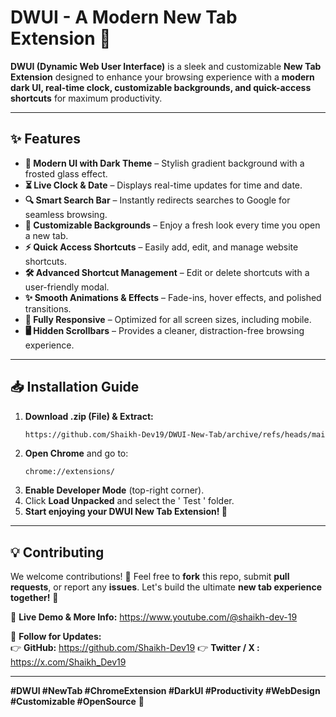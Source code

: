 # **DWUI - A Modern New Tab Extension 🚀**

**DWUI (Dynamic Web User Interface)** is a sleek and customizable **New Tab Extension** designed to enhance your browsing experience with a **modern dark UI, real-time clock, customizable backgrounds, and quick-access shortcuts** for maximum productivity.

---  

## ✨ **Features**  

- **🌙 Modern UI with Dark Theme** – Stylish gradient background with a frosted glass effect.  
- **⏳ Live Clock & Date** – Displays real-time updates for time and date.  
- **🔍 Smart Search Bar** – Instantly redirects searches to Google for seamless browsing.  
- **🎨 Customizable Backgrounds** – Enjoy a fresh look every time you open a new tab.  
- **⚡ Quick Access Shortcuts** – Easily add, edit, and manage website shortcuts.  
- **🛠️ Advanced Shortcut Management** – Edit or delete shortcuts with a user-friendly modal.  
- **✨ Smooth Animations & Effects** – Fade-ins, hover effects, and polished transitions.  
- **📱 Fully Responsive** – Optimized for all screen sizes, including mobile.  
- **🖥️ Hidden Scrollbars** – Provides a cleaner, distraction-free browsing experience.  

---  

## 📥 **Installation Guide**  

1. **Download .zip (File) & Extract:**  
   ```bash
   https://github.com/Shaikh-Dev19/DWUI-New-Tab/archive/refs/heads/main.zip
   ```
2. **Open Chrome** and go to:  
   ```
   chrome://extensions/
   ```  
3. **Enable Developer Mode** (top-right corner).  
4. Click **Load Unpacked** and select the ' Test ' folder.  
5. **Start enjoying your DWUI New Tab Extension! 🚀**  

---  

## 💡 **Contributing**  

We welcome contributions! 🎉 Feel free to **fork** this repo, submit **pull requests**, or report any **issues**. Let's build the ultimate **new tab experience together!** 🤝  

🔗 **Live Demo & More Info:** https://www.youtube.com/@shaikh-dev-19

📌 **Follow for Updates:**  
👉 **GitHub:** https://github.com/Shaikh-Dev19
👉 **Twitter / X :** https://x.com/Shaikh_Dev19

---  

**#DWUI #NewTab #ChromeExtension #DarkUI #Productivity #WebDesign #Customizable #OpenSource** 🚀

